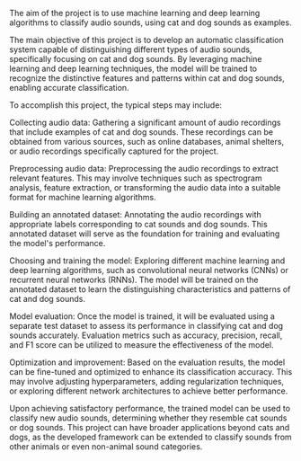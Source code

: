The aim of the project is to use machine learning and deep learning algorithms to classify audio sounds, using cat and dog sounds as examples.

The main objective of this project is to develop an automatic classification system capable of distinguishing different types of audio sounds, specifically focusing on cat and dog sounds. By leveraging machine learning and deep learning techniques, the model will be trained to recognize the distinctive features and patterns within cat and dog sounds, enabling accurate classification.

To accomplish this project, the typical steps may include:

Collecting audio data: Gathering a significant amount of audio recordings that include examples of cat and dog sounds. These recordings can be obtained from various sources, such as online databases, animal shelters, or audio recordings specifically captured for the project.

Preprocessing audio data: Preprocessing the audio recordings to extract relevant features. This may involve techniques such as spectrogram analysis, feature extraction, or transforming the audio data into a suitable format for machine learning algorithms.

Building an annotated dataset: Annotating the audio recordings with appropriate labels corresponding to cat sounds and dog sounds. This annotated dataset will serve as the foundation for training and evaluating the model's performance.

Choosing and training the model: Exploring different machine learning and deep learning algorithms, such as convolutional neural networks (CNNs) or recurrent neural networks (RNNs). The model will be trained on the annotated dataset to learn the distinguishing characteristics and patterns of cat and dog sounds.

Model evaluation: Once the model is trained, it will be evaluated using a separate test dataset to assess its performance in classifying cat and dog sounds accurately. Evaluation metrics such as accuracy, precision, recall, and F1 score can be utilized to measure the effectiveness of the model.

Optimization and improvement: Based on the evaluation results, the model can be fine-tuned and optimized to enhance its classification accuracy. This may involve adjusting hyperparameters, adding regularization techniques, or exploring different network architectures to achieve better performance.

Upon achieving satisfactory performance, the trained model can be used to classify new audio sounds, determining whether they resemble cat sounds or dog sounds. This project can have broader applications beyond cats and dogs, as the developed framework can be extended to classify sounds from other animals or even non-animal sound categories.
